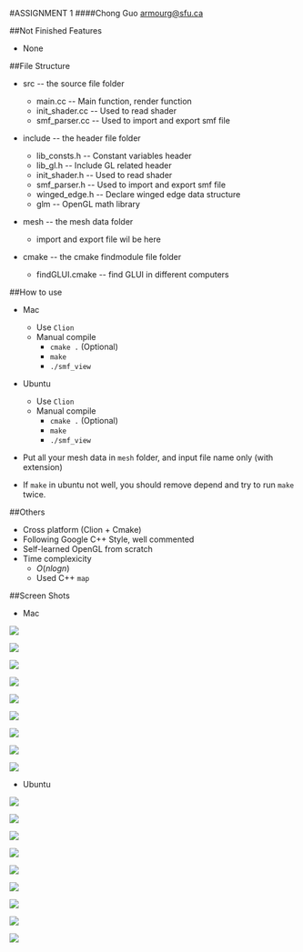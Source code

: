 #ASSIGNMENT 1
####Chong Guo armourg@sfu.ca

##Not Finished Features

- None

##File Structure

- src -- the source file folder

    - main.cc -- Main function, render function
    - init_shader.cc -- Used to read shader
    - smf_parser.cc -- Used to import and export smf file

- include -- the header file folder

    - lib_consts.h -- Constant variables header
    - lib_gl.h -- Include GL related header
    - init_shader.h -- Used to read shader
    - smf_parser.h -- Used to import and export smf file
    - winged_edge.h -- Declare winged edge data structure
    - glm -- OpenGL math library

- mesh -- the mesh data folder
    
    - import and export file wil be here

- cmake -- the cmake findmodule file folder

    - findGLUI.cmake -- find GLUI in different computers
 
    
##How to use

- Mac
    - Use `Clion` 
    - Manual compile
        - `cmake .` (Optional)
        - `make`
        - `./smf_view`
        
- Ubuntu
    - Use `Clion`
    - Manual compile
        - `cmake .` (Optional)
        - `make`
        - `./smf_view` 

- Put all your mesh data in `mesh` folder, and input file name only (with extension)

- If `make` in ubuntu not well, you should remove depend and try to run `make` twice.

##Others

- Cross platform (Clion + Cmake)
- Following Google C++ Style, well commented
- Self-learned OpenGL from scratch
- Time complexicity
    - $O(nlogn)$ 
    - Used C++ `map` 

##Screen Shots

- Mac

![](images/M1.jpg)

![](images/M2.jpg)

![](images/M3.jpg)

![](images/M4.jpg)

![](images/M5.jpg)

![](images/M6.jpg)

![](images/M7.jpg)

![](images/M8.jpg)

![](images/M9.jpg)

- Ubuntu

![](images/U1.png)

![](images/U2.png)

![](images/U3.png)

![](images/U4.png)

![](images/U5.png)

![](images/U6.png)

![](images/U7.png)

![](images/U8.png)

![](images/U9.png)

